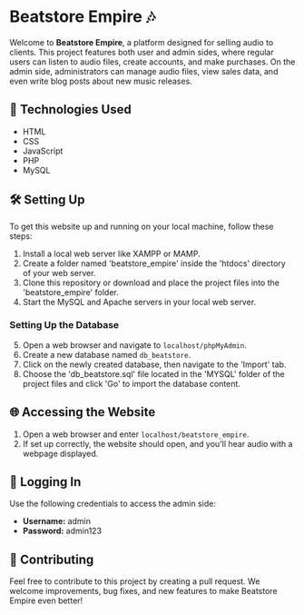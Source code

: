 # Beatstore Empire 🎶

Welcome to **Beatstore Empire**, a platform designed for selling audio to clients. This project features both user and admin sides, where regular users can listen to audio files, create accounts, and make purchases. On the admin side, administrators can manage audio files, view sales data, and even write blog posts about new music releases.


## 🚀 Technologies Used

- HTML
- CSS
- JavaScript
- PHP
- MySQL

## 🛠️ Setting Up

To get this website up and running on your local machine, follow these steps:

1. Install a local web server like XAMPP or MAMP.
2. Create a folder named 'beatstore_empire' inside the 'htdocs' directory of your web server.
3. Clone this repository or download and place the project files into the 'beatstore_empire' folder.
4. Start the MySQL and Apache servers in your local web server.

### Setting Up the Database

5. Open a web browser and navigate to `localhost/phpMyAdmin`.
6. Create a new database named `db_beatstore`.
7. Click on the newly created database, then navigate to the 'Import' tab.
8. Choose the 'db_beatstore.sql' file located in the 'MYSQL' folder of the project files and click 'Go' to import the database content.

## 🌐 Accessing the Website

1. Open a web browser and enter `localhost/beatstore_empire`.
2. If set up correctly, the website should open, and you'll hear audio with a webpage displayed.

## 🚪 Logging In

Use the following credentials to access the admin side:

- **Username:** admin
- **Password:** admin123

## 🤝 Contributing

Feel free to contribute to this project by creating a pull request. We welcome improvements, bug fixes, and new features to make Beatstore Empire even better!

